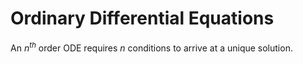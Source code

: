 # Ordinary Differential Equations


An $n^{th}$ order ODE requires $n$ conditions to arrive at a unique solution. 